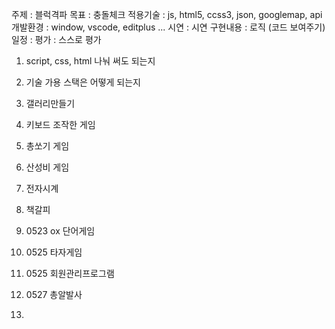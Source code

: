 주제 : 블럭격파
목표 : 충돌체크
적용기술 : js, html5, ccss3, json, googlemap, api
개발환경 : window, vscode, editplus ...
시연 : 시연
구현내용 : 로직 (코드 보여주기)
일정 : 
평가 : 스스로 평가




1. script, css, html 나눠 써도 되는지
2. 기술 가용 스택은 어떻게 되는지














1. 갤러리만들기
2. 키보드 조작한 게임
3. 총쏘기 게임
4. 산성비 게임
5. 전자시계
6. 책갈피
7. 0523 ox 단어게임
8. 0525 타자게임
9. 0525 회원관리프로그램
10. 0527 총알발사
11. 